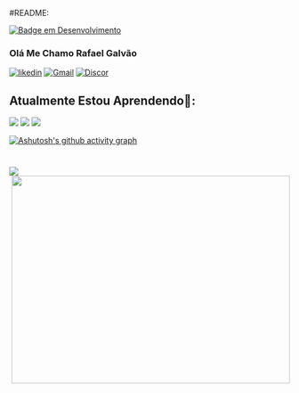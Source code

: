 #README: 

[![Badge em Desenvolvimento](http://img.shields.io/static/v1?label=STATUS&message=EM%20DESENVOLVIMENTO&color=GREEN&style=for-the-badge)]()
### Olá Me Chamo Rafael Galvão
[![likedin](https://img.shields.io/badge/LinkedIn-0077B5?style=for-the-badge&logo=linkedin&logoColor=white)](https://www.linkedin.com/in/rafael-galv%C3%A3o-0562381b7/)
[![Gmail](https://img.shields.io/badge/Gmail-D14836?style=for-the-badge&logo=gmail&logoColor=white)](https://mail.rafagalvaonull@gmail.com)
[![Discor](https://img.shields.io/badge/Discord-7289DA?style=for-the-badge&logo=discord&logoColor=white)](https://discord.com/channels/@me)

## Atualmente Estou Aprendendo🌱:
[![](https://img.shields.io/badge/Python-3776AB?style=for-the-badge&logo=python&logoColor=white)]()
[![](https://img.shields.io/badge/Java-ED8B00?style=for-the-badge&logo=openjdk&logoColor=white)]()
[![](https://img.shields.io/badge/Ruby-CC342D?style=for-the-badge&logo=ruby&logoColor=white)]()

[![Ashutosh's github activity graph](https://github-readme-activity-graph.cyclic.app/graph?username=RafaGalvaodev&bg_color=000000&color=ffffff&line=ffffff&point=00ffe1&area=true&hide_border=true)](https://github.com/ashutosh00710/github-readme-activity-graph)
#
[![](https://github-readme-stats.vercel.app/api/top-langs/?username=RafaGalvaodev&langs_count=5&theme=blue-green)]()
<img align="right" src="https://user-images.githubusercontent.com/124510294/228619026-d93147fa-26c9-45d8-87dd-15454cfbb87d.gif" width="500" height="373"/>
